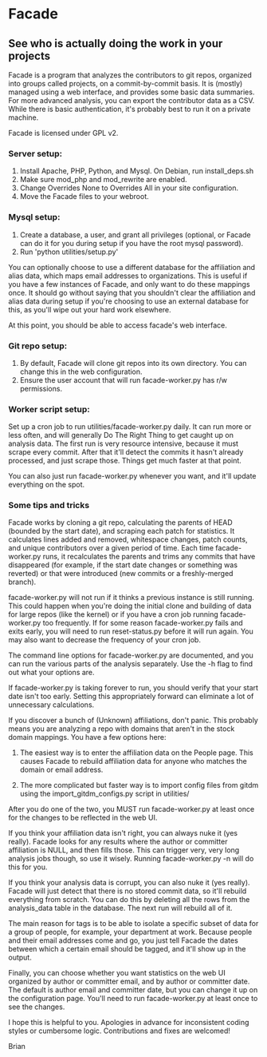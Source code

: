 # Facade
## See who is actually doing the work in your projects

Facade is a program that analyzes the contributors to git repos, organized into
groups called projects, on a commit-by-commit basis.  It is (mostly) managed
using a web interface, and provides some basic data summaries.  For more
advanced analysis, you can export the contributor data as a CSV.  While there is
basic authentication, it's probably best to run it on a private machine.

Facade is licensed under GPL v2.

### Server setup:

1. Install Apache, PHP, Python, and Mysql. On Debian, run install_deps.sh
2. Make sure mod_php and mod_rewrite are enabled.
3. Change Overrides None to Overrides All in your site configuration.
4. Move the Facade files to your webroot.

### Mysql setup:

1. Create a database, a user, and grant all privileges (optional, or Facade can
do it for you during setup if you have the root mysql password).
2. Run 'python utilities/setup.py'

You can optionally choose to use a different database for the affiliation and
alias data, which maps email addresses to organizations. This is useful if you
have a few instances of Facade, and only want to do these mappings once. It
should go without saying that you shouldn't clear the affiliation and alias data
during setup if you're choosing to use an external database for this, as you'll
wipe out your hard work elsewhere.

At this point, you should be able to access facade's web interface.

### Git repo setup:

1. By default, Facade will clone git repos into its own directory. You can
change this in the web configuration.
2. Ensure the user account that will run facade-worker.py has r/w permissions.

### Worker script setup:

Set up a cron job to run utilities/facade-worker.py daily.  It can run more
or less often, and will generally Do The Right Thing to get caught up on
analysis data.  The first run is very resource intensive, because it must scrape
every commit.  After that it'll detect the commits it hasn't already processed,
and just scrape those.  Things get much faster at that point.

You can also just run facade-worker.py whenever you want, and it'll update
everything on the spot.

### Some tips and tricks

Facade works by cloning a git repo, calculating the parents of HEAD (bounded by
the start date), and scraping each patch for statistics. It calculates lines
added and removed, whitespace changes, patch counts, and unique contributors
over a given period of time. Each time facade-worker.py runs, it recalculates
the parents and trims any commits that have disappeared (for example, if the
start date changes or something was reverted) or that were introduced (new
commits or a freshly-merged branch).

facade-worker.py will not run if it thinks a previous instance is still
running.  This could happen when you're doing the initial clone and building of
data for large repos (like the kernel) or if you have a cron job running
facade-worker.py too frequently.  If for some reason facade-worker.py fails and
exits early, you will need to run reset-status.py before it will run again.  You
may also want to decrease the frequency of your cron job.

The command line options for facade-worker.py are documented, and you can run
the various parts of the analysis separately. Use the -h flag to find out what
your options are.

If facade-worker.py is taking forever to run, you should verify that your start
date isn't too early.  Setting this appropriately forward can eliminate a lot of
unnecessary calculations.

If you discover a bunch of (Unknown) affiliations, don't panic. This probably
means you are analyzing a repo with domains that aren't in the stock domain
mappings.  You have a few options here:

1. The easiest way is to enter the affiliation data on the People page. This
causes Facade to rebuild affiliation data for anyone who matches the domain or
email address.

2. The more complicated but faster way is to import config files from gitdm using the
import_gitdm_configs.py script in utilities/

After you do one of the two, you MUST run facade-worker.py at least once for the
changes to be reflected in the web UI.

If you think your affiliation data isn't right, you can always nuke it (yes
really).  Facade looks for any results where the author or committer affiliation
is NULL, and then fills those.  This can trigger very, very long analysis jobs
though, so use it wisely.  Running facade-worker.py -n will do this for you.

If you think your analysis data is corrupt, you can also nuke it (yes really).
Facade will just detect that there is no stored commit data, so it'll rebuild
everything from scratch.  You can do this by deleting all the rows from the
analysis_data table in the database.  The next run will rebuild all of it.

The main reason for tags is to be able to isolate a specific subset of data for
a group of people, for example, your department at work.  Because people and
their email addresses come and go, you just tell Facade the dates between which
a certain email should be tagged, and it'll show up in the output.

Finally, you can choose whether you want statistics on the web UI organized by
author or committer email, and by author or committer date. The default is
author email and committer date, but you can change it up on the configuration
page. You'll need to run facade-worker.py at least once to see the changes.

I hope this is helpful to you.  Apologies in advance for inconsistent coding
styles or cumbersome logic.  Contributions and fixes are welcomed!

Brian
